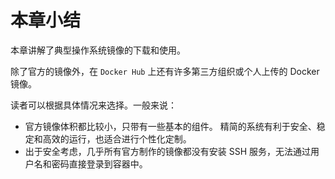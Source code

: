 # 本章小结

本章讲解了典型操作系统镜像的下载和使用。

除了官方的镜像外，在 `Docker Hub` 上还有许多第三方组织或个人上传的 Docker 镜像。

读者可以根据具体情况来选择。一般来说：

* 官方镜像体积都比较小，只带有一些基本的组件。 精简的系统有利于安全、稳定和高效的运行，也适合进行个性化定制。
* 出于安全考虑，几乎所有官方制作的镜像都没有安装 SSH 服务，无法通过用户名和密码直接登录到容器中。

